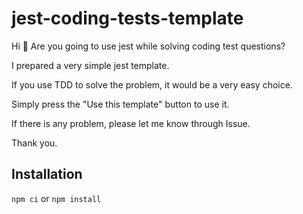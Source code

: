 # jest-coding-tests-template

Hi 👋 Are you going to use jest while solving coding test questions?

I prepared a very simple jest template.

If you use TDD to solve the problem, it would be a very easy choice.

Simply press the "Use this template" button to use it.

If there is any problem, please let me know through Issue.

Thank you.


## Installation

`npm ci` or `npm install`


